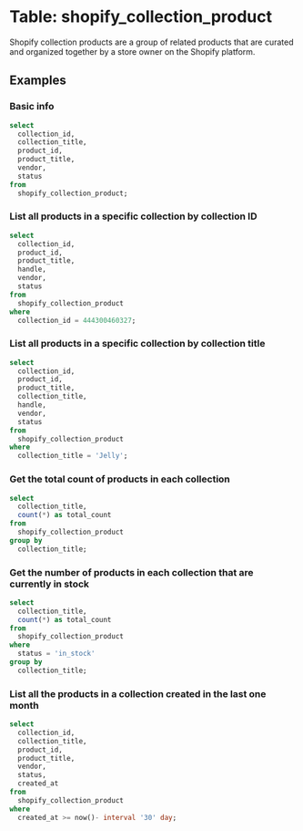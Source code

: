 # Table: shopify_collection_product

Shopify collection products are a group of related products that are curated and organized together by a store owner on the Shopify platform.

## Examples

### Basic info

```sql
select
  collection_id,
  collection_title,
  product_id,
  product_title,
  vendor,
  status
from
  shopify_collection_product;
```

### List all products in a specific collection by collection ID

```sql
select
  collection_id,
  product_id,
  product_title,
  handle,
  vendor,
  status
from
  shopify_collection_product
where
  collection_id = 444300460327;
```

### List all products in a specific collection by collection title

```sql
select
  collection_id,
  product_id,
  product_title,
  collection_title,
  handle,
  vendor,
  status
from
  shopify_collection_product
where
  collection_title = 'Jelly';
```

### Get the total count of products in each collection

```sql
select
  collection_title,
  count(*) as total_count
from
  shopify_collection_product
group by
  collection_title;
```

### Get the number of products in each collection that are currently in stock

```sql
select
  collection_title,
  count(*) as total_count 
from
  shopify_collection_product
where
  status = 'in_stock' 
group by
  collection_title;
```

### List all the products in a collection created in the last one month

```sql
select
  collection_id,
  collection_title,
  product_id,
  product_title,
  vendor,
  status,
  created_at
from
  shopify_collection_product
where
  created_at >= now()- interval '30' day;
```